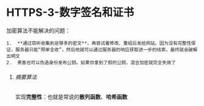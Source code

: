 # HTTPS-3-数字签名和证书



加密算法不能解决的问题：

	1.  **通过窃听收集到足够多的密文**，再尝试着修改、重组后发给网站。因为没有完整性保证，服务器只能“照单全收”，然后他就可以通过服务器的响应获取进一步的线索，最终就会破解出明文
 	2.  黑客也可以伪造身份发布公钥。如果你拿到了假的公钥，混合加密就完全失效了





1. ###### 摘要算法

   实现**完整性**：也就是常说的**散列函数**、**哈希函数**

   



































